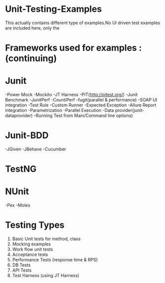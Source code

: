 # Unit-Testing-Examples

This actually contains different type of examples.No UI driven test examples are included here, only the

# Frameworks used for examples :(continuing)

# Junit
-Power Mock
-Mockito
-JT Harness
-PIT(http://pitest.org/)
-Junit Benchmark
-JunitPerf
-CountiPerf
-fugit(parallel & performance)
-SOAP UI integration 
-Test Rule
-Custom Runner
-Expected Exception
-Allure Report integration
-Parametrization
-Parallel Execution
-Data provider(junit-dataprovider)
-Running Test from Main/Command line options)

# Junit-BDD
-JGiven
-JBehave
-Cucumber

# TestNG

# NUnit
-Pex
-Moles

# Testing Types
1. Basic Unit tests for method, class
2. Mocking examples
3. Work flow unit tests
4. Acceptance tests
5. Performance Tests (response time & RPS)
6. DB Tests
7. API Tests
8. Test Harness (using JT Harness)
